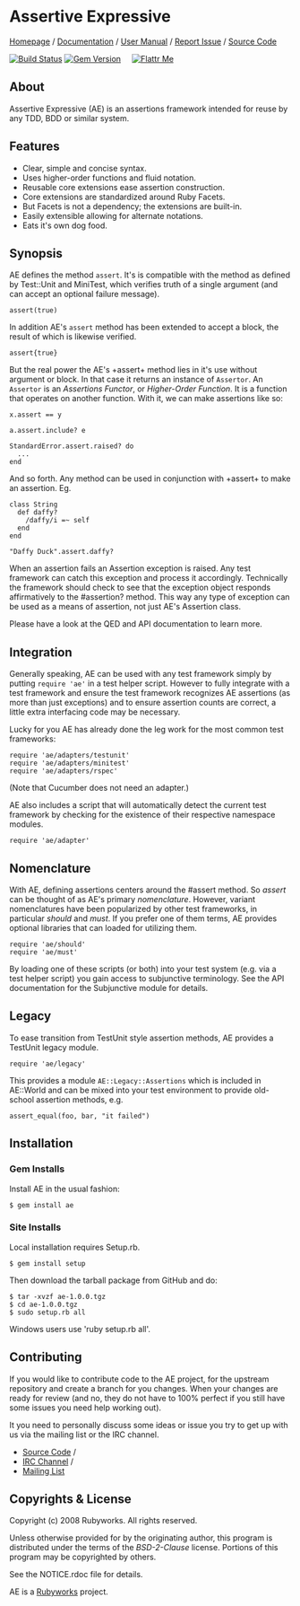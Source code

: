 # Assertive Expressive

[Homepage](http://rubyworks.github.com/ae) /
[Documentation](http://rubydoc.info/gems/ae) /
[User Manual](http://wiki.github.com/rubyworks/ae) /
[Report Issue](http://github.com/rubyworks/ae/issues) /
[Source Code](http://github.com/rubyworks/ae)

[![Build Status](https://secure.travis-ci.org/rubyworks/ae.png)](http://travis-ci.org/rubyworks/ae)
[![Gem Version](https://badge.fury.io/rb/ae.png)](http://badge.fury.io/rb/ae) &nbsp; &nbsp;
[![Flattr Me](http://api.flattr.com/button/flattr-badge-large.png)](http://flattr.com/thing/324911/Rubyworks-Ruby-Development-Fund)


## About

Assertive Expressive (AE) is an assertions framework
intended for reuse by any TDD, BDD or similar system.


## Features

* Clear, simple and concise syntax.
* Uses higher-order functions and fluid notation.
* Reusable core extensions ease assertion construction.
* Core extensions are standardized around Ruby Facets.
* But Facets is not a dependency; the extensions are built-in.
* Easily extensible allowing for alternate notations.
* Eats it's own dog food.


## Synopsis

AE defines the method `assert`. It's is compatible with the method
as defined by Test::Unit and MiniTest, which verifies truth of a
single argument (and can accept an optional failure message).

    assert(true)

In addition AE's `assert` method has been extended to accept a block,
the result of which is likewise verified.

    assert{true}

But the real power the AE's +assert+ method lies in it's use
without argument or block. In that case it returns an instance of
`Assertor`. An `Assertor` is an *Assertions Functor*, or 
*Higher-Order Function*. It is a function that operates on
another function. With it, we can make assertions like so:

    x.assert == y

    a.assert.include? e

    StandardError.assert.raised? do
      ...
    end

And so forth. Any method can be used in conjunction with +assert+
to make an assertion. Eg.

    class String
      def daffy?
        /daffy/i =~ self
      end
    end

    "Daffy Duck".assert.daffy?

When an assertion fails an Assertion exception is raised. Any test
framework can catch this exception and process it accordingly.
Technically the framework should check to see that the exception
object responds affirmatively to the #assertion? method. This way any
type of exception can be used as a means of assertion, not just AE's
Assertion class.

Please have a look at the QED and API documentation to learn more.


## Integration

Generally speaking, AE can be used with any test framework simply by putting
`require 'ae'` in a test helper script. However to fully
integrate with a test framework and ensure the test framework recognizes
AE assertions (as more than just exceptions) and to ensure assertion
counts are correct, a little extra interfacing code may be necessary.

Lucky for you AE has already done the leg work for the most common
test frameworks:

    require 'ae/adapters/testunit'
    require 'ae/adapters/minitest'
    require 'ae/adapters/rspec'

(Note that Cucumber does not need an adapter.)

AE also includes a script that will automatically detect the current
test framework by checking for the existence of their respective 
namespace modules.

    require 'ae/adapter'


## Nomenclature

With AE, defining assertions centers around the #assert method. So
*assert* can be thought of as AE's primary _nomenclature_. However, variant
nomenclatures have been popularized by other test frameworks, in particular
*should* and *must*. If you prefer one of them terms, AE provides optional
libraries that can loaded for utilizing them.

    require 'ae/should'
    require 'ae/must'

By loading one of these scripts (or both) into your test system (e.g. via a test
helper script) you gain access to subjunctive terminology. See the API documentation
for the Subjunctive module for details.


## Legacy

To ease transition from TestUnit style assertion methods, AE provides
a TestUnit legacy module.

    require 'ae/legacy'

This provides a module `AE::Legacy::Assertions` which is included in AE::World
and can be mixed into your test environment to provide old-school assertion
methods, e.g.

    assert_equal(foo, bar, "it failed")


## Installation

### Gem Installs

Install AE in the usual fashion:

    $ gem install ae

### Site Installs

Local installation requires Setup.rb.

    $ gem install setup

Then download the tarball package from GitHub
and do:

    $ tar -xvzf ae-1.0.0.tgz
    $ cd ae-1.0.0.tgz
    $ sudo setup.rb all

Windows users use 'ruby setup.rb all'.


## Contributing

If you would like to contribute code to the AE project, for the upstream
repository and create a branch for you changes. When your changes are ready
for review (and no, they do not have to 100% perfect if you still have some issues
you need help working out).

It you need to personally discuss some ideas or issue you try to get up with us
via the mailing list or the IRC channel.

* [Source Code](http://github.com/rubyworks/ae) /
* [IRC Channel](irc://irc.freenode.net/rubyworks) /
* [Mailing List](http://googlegroups.com/group/rubyworks-mailinglist)


## Copyrights & License

Copyright (c) 2008 Rubyworks. All rights reserved.

Unless otherwise provided for by the originating author, this
program is distributed under the terms of the *BSD-2-Clause* license.
Portions of this program may be copyrighted by others.

See the NOTICE.rdoc file for details.

AE is a [Rubyworks](http://rubyworks.github.com) project.

